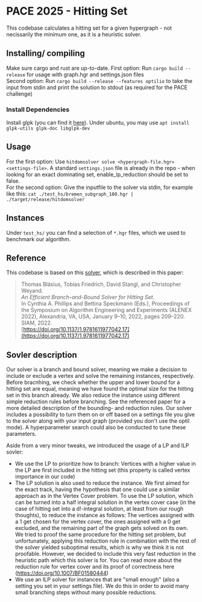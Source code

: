 # PACE 2025 - Hitting Set
This codebase calculates a hitting set for a given hypergraph - not necissarily the minimum one, as it is a heuristic solver.

## Installing/ compiling
Make sure cargo and rust are up-to-date.
First option: Run `cargo build --release` for usage with graph.hgr and settings.json files  
Second option: Run `cargo build --release --features optilio` to take the input from stdin and print the solution to stdout (as required for the PACE challenge)

### Install Dependencies
Install glpk (you can find it [here](https://www.gnu.org/software/glpk/)). Under ubuntu, you may use ```apt install glpk-utils glpk-doc libglpk-dev```

## Usage
For the first option: Use `hitdomsolver solve <hypergraph-file.hgr> <settings-file>`. A standard `settings.json` file is already in the repo - when looking for an exact dominating set, enable_lp_reduction should be set to false.  
For the second option: Give the inputfile to the solver via stdin, for example like this: `cat ./test_hs/bremen_subgraph_100.hgr | ./target/release/hitdomsolver`

## Instances
Under `test_hs/` you can find a selection of `*.hgr` files, which we used to benchmark our algorithm.

## Reference
This codebase is based on this [solver](https://github.com/Felerius/findminhs), which is described in this paper:
> Thomas Bläsius, Tobias Friedrich, David Stangl, and Christopher Weyand.  
> *An Efficient Branch-and-Bound Solver for Hitting Set*.  
> In Cynthia A. Phillips and Bettina Speckmann (Eds.), Proceedings of the Symposium on Algorithm Engineering and Experiments (ALENEX 2022), Alexandria, VA, USA, January 9–10, 2022, pages 209–220. SIAM, 2022.  
> [https://doi.org/10.1137/1.9781611977042.17](https://doi.org/10.1137/1.9781611977042.17)
>

## Sovler description
Our solver is a branch and bound solver, meaning we make a decision to include or exclude a vertex and solve the remaining instances, respectively. Before bracnhing, we check whether the upper and lower bound for a hitting set are equal, meaning we have found the optimal size for the hitting set in this branch already. We also reduce the instance using different simple reduction rules before branching. See the referenced paper for a more detailed description of the bounding- and reduction rules. Our solver includes a possibility to turn them on or off based on a settings file you give to the solver along with your input graph (provided you don't use the optil mode). A hyperparameter search could also be conducted to tune these parameters.

Aside from a very minor tweaks, we introduced the usage of a LP and ILP sovler: 
- We use the LP to prioritize how to branch: Vertices with a higher value in the LP are first included in the hitting set (this property is called vertex importance in our code)
- The LP solution is also used to reduce the instance. We first aimed for the exact track, having the hypothesis that one could use a similar approach as in the Vertex Cover problem. To use the LP solution, which can be turned into a half integral solution in the vertex cover case (in the case of hitting set into a d!-integral solution, at least from our rough thoughts), to reduce the instance as follows: The vertices assigned with a 1 get chosen for the vertex cover, the ones assigned with a 0 get excluded, and the remaining part of the graph gets solved on its own. We tried to proof the same procedure for the hitting set problem, but unfortunately, applying this reduction rule in combination with the rest of the solver yielded suboptimal results, which is why we think it is not proofable. However, we decided to include this very fast reduction in the heuristic path which this solver is for. You can read more about the reduction rule for vertex cover and its proof of correctness here (https://doi.org/10.1007/BF01580444)
- We use an ILP solver for instances that are "small enough" (also a setting you set in your settings file). We do this in order to avoid many small branching steps without many possible reductions.
